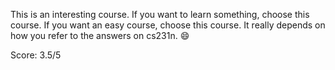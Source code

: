 This is an interesting course. If you want to learn something, choose this course. If you want an easy course, choose this course. It really depends on how you refer to the answers on cs231n. 😄

Score: 3.5/5
